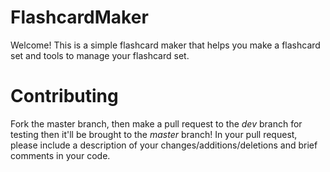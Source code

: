 # FlashcardMaker 
Welcome! This is a simple flashcard maker that helps you make a flashcard set and tools to manage your flashcard set.
# Contributing
Fork the master branch, then make a pull request to the *dev* branch for testing then it'll be brought to the *master* branch!
In your pull request, please include a description of your changes/additions/deletions and brief comments in your code.
